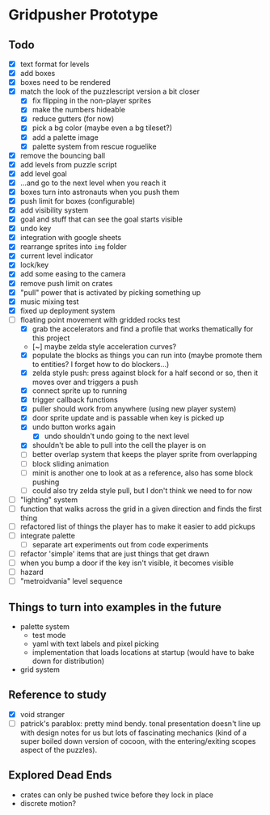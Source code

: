 # Gridpusher Prototype

## Todo

- [x] text format for levels
- [x] add boxes
- [x] boxes need to be rendered
- [x] match the look of the puzzlescript version a bit closer
    - [x] fix flipping in the non-player sprites
    - [x] make the numbers hideable
    - [x] reduce gutters (for now)
    - [x] pick a bg color (maybe even a bg tileset?)
    - [x] add a palette image
    - [x] palette system from rescue roguelike
- [x] remove the bouncing ball
- [x] add levels from puzzle script
- [x] add level goal
- [x] ...and go to the next level when you reach it
- [x] boxes turn into astronauts when you push them
- [x] push limit for boxes (configurable)
- [x] add visibility system
- [x] goal and stuff that can see the goal starts visible
- [x] undo key
- [x] integration with google sheets
- [x] rearrange sprites into `img` folder
- [x] current level indicator
- [x] lock/key
- [x] add some easing to the camera
- [x] remove push limit on crates
- [x] "pull" power that is activated by picking something up
- [x] music mixing test
- [x] fixed up deployment system
- [ ] floating point movement with gridded rocks test
    - [x] grab the accelerators and find a profile that works thematically for
          this project
    - [~] maybe zelda style acceleration curves?
    - [x] populate the blocks as things you can run into (maybe promote them
          to entities?  I forget how to do blockers...)
    - [x] zelda style push: press against block for a half second or so, then
          it moves over and triggers a push
    - [x] connect sprite up to running
    - [x] trigger callback functions
    - [x] puller should work from anywhere (using new player system)
    - [x] door sprite update and is passable when key is picked up
    - [x] undo button works again
        - [x] undo shouldn't undo going to the next level
    - [x] shouldn't be able to pull into the cell the player is on
    - [ ] better overlap system that keeps the player sprite from overlapping
    - [ ] block sliding animation
    - [ ] minit is another one to look at as a reference, also has some block
          pushing
    - [ ] could also try zelda style pull, but I don't think we need to for now
- [ ] "lighting" system
- [ ] function that walks across the grid in a given direction and finds the
      first thing
- [ ] refactored list of things the player has to make it easier to add pickups
- [ ] integrate palette
    - [ ] separate art experiments out from code experiments
- [ ] refactor 'simple' items that are just things that get drawn
- [ ] when you bump a door if the key isn't visible, it becomes visible
- [ ] hazard
- [ ] "metroidvania" level sequence

## Things to turn into examples in the future

- palette system
  - test mode
  - yaml with text labels and pixel picking
  - implementation that loads locations at startup (would have to bake down for
    distribution)
- grid system

## Reference to study

- [x] void stranger
- [ ] patrick's parablox: pretty mind bendy.  tonal presentation doesn't line
      up with design notes for us but lots of fascinating mechanics (kind of a
      super boiled down version of cocoon, with the entering/exiting scopes
      aspect of the puzzles).

## Explored Dead Ends

- crates can only be pushed twice before they lock in place
- discrete motion?
